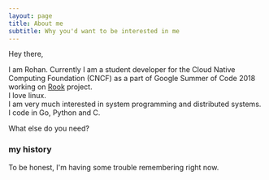 ```yaml
---
layout: page
title: About me
subtitle: Why you'd want to be interested in me
---
```


Hey there,

I am Rohan. Currently I am a student developer for the Cloud Native Computing Foundation (CNCF) as a part of Google Summer of Code 2018 working on [Rook](https://rook.io) project.  
I love linux.  
I am very much interested in system programming and distributed systems. I code in Go, Python and C.

What else do you need?

### my history

To be honest, I'm having some trouble remembering right now.